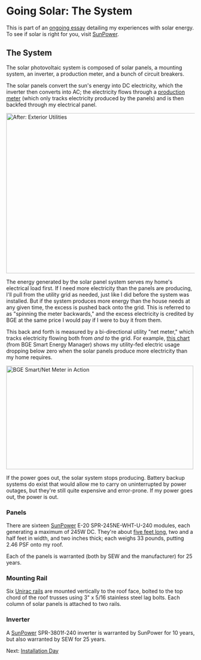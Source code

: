 <!-- title: My Solar PV System -->
<!-- categories: howto,essay -->
<!-- tags: solar -->
<!-- published: 2014-12-07T15:52:00-05:00 -->
<!-- updated: 2020-08-09T15:15:00-05:00 -->
<!-- summary: Part of the Going Solar series. This is the solar PV system I had installed. -->

# Going Solar: The System

This is part of an [ongoing essay](/v2/solar/) detailing my experiences with solar energy. To see if solar is right for you, visit [SunPower](https://tinyurl.com/y34p2jhu).

## The System

The solar photovoltaic system is composed of solar panels, a mounting system, an inverter, a production meter, and a bunch of circuit breakers.

The solar panels convert the sun's energy into DC electricity, which the inverter then converts into AC; the electricity flows through a [production meter](https://www.flickr.com/photos/techmsg/15933619976/in/set-72157649099138418) (which only tracks electricity produced by the panels) and is then backfed through my electrical panel.

<a href="https://www.flickr.com/photos/techmsg/15339772263" title="After: Exterior Utilities by Alex, on Flickr"><img src="https://farm9.staticflickr.com/8611/15339772263_78ec0b46da_z.jpg" width="640" height="427" alt="After: Exterior Utilities"></a>

The energy generated by the solar panel system serves my home's electrical load first. If I need more electricity than the panels are producing, I'll pull from the utility grid as needed, just like I did before the system was installed. But if the system produces more energy than the house needs at any given time, the excess is pushed back onto the grid. This is referred to as "spinning the meter backwards," and the excess electricity is credited by BGE at the same price I would pay if I were to buy it from them.

This back and forth is measured by a bi-directional utility "net meter," which tracks electricity flowing both from *and to* the grid. For example, [this chart](https://www.flickr.com/photos/techmsg/15675291694/) (from BGE Smart Energy Manager) shows my utility-fed electric usage dropping below zero when the solar panels produce more electricity than my home requires.

<a href="https://www.flickr.com/photos/techmsg/15675291694/" title="BGE Smart/Net Meter in Action by techmsg, on Flickr"><img src="https://farm9.staticflickr.com/8579/15675291694_e39c2fe648.jpg" width="500" height="276" alt="BGE Smart/Net Meter in Action"></a>

If the power goes out, the solar system stops producing. Battery backup systems do exist that would allow me to carry on uninterrupted by power outages, but they're still quite expensive and error-prone. If my power goes out, the power is out.

### Panels

There are sixteen [SunPower](https://tinyurl.com/y34p2jhu) E-20 SPR-245NE-WHT-U-240 <!-- http://us.sunpower.com/sites/sunpower/files/media-library/spec-sheets/sp-e-series-residential-solar-panels-supplementary-technical-spec.pdf --> modules, each generating a maximum of 245W DC. They're about [five feet long](https://www.flickr.com/photos/techmsg/15934096556/in/set-72157649099138418), two and a half feet in width, and two inches thick; each weighs 33 pounds, putting 2.46 PSF onto my roof.

Each of the panels is warranted (both by SEW and the manufacturer) for 25 years.

### Mounting Rail

Six [Unirac rails](https://unirac.com/solarmount/) are mounted vertically to the roof face, bolted to the top chord of the roof trusses using 3" x 5/16 stainless steel lag bolts. Each column of solar panels is attached to two rails.

### Inverter

A [SunPower](https://tinyurl.com/y34p2jhu) SPR-3801f-240 <!-- http://us.sunpower.com/sites/sunpower/files/media-library/manuals/mn-spr-3301f-1-spr-3801f-1-spr-6501f-1-spr-7501f-1-spr-10001f-1-spr-11401f-1-spr-11401f-3-spr-12001f.pdf --> inverter is warranted by SunPower for 10 years, but also warranted by SEW for 25 years.

Next: [Installation Day](/v2/solar/solar-installation.html)
